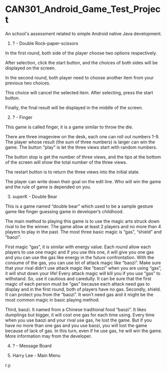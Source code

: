 # CAN301_Android_Game_Test_Project
An school's assessment related to simple Android native Java development.

1. ? - Double Rock-paper-scissors

In the first round, both side of the player choose two options respectively.

After selection, click the start button, and the choices of both sides will be displayed on the screen.

In the second round, both player need to choose another item from your previous two choices.

This choice will cancel the selected item. After selecting, press the start button.

Finally, the final result will be displayed in the middle of the screen.

2. ? - Finger

This game is called finger, it is a game similar to throw the die.

There are three imageview on the desk, each one can roll out numbers 1-9. The player whose result (the sum of three numbers) is larger can win the game. The button "play" is let the three views start with random numbers.

The button stop is get the number of three views, and the tips at the bottom of the screen will show the total number of the three views.

The restart button is to return the three views into the initial state.

The player can write down their goal on the edit line. Who will win the game and the rule of game is depended on you.

3. superK - Double Bear

This is a game named “double bear” which used to be a sample gesture game like finger guessing game in developer’s childhood.

The main method to playing this game is to use the magic arts struck down rival to be the winner. The game allow at least 2 players and no more than 4 players to play in the past. The most three basic magic is “gas”, “shield” and “baozi”.

First magic “gas”, it is similar with energy value. Each round allow each players to use one magic and if you use this one, it will give you one gas and you can use the gas like energy in the future confrontation. With the consume of the gas, you can use lot of attack magic like “baozi”. Make sure that your rival didn’t use attack magic like “baozi” when you are using “gas”, it will shut down your life! Every attack magic will kill you if you use “gas” to withstand. So, use it cautious and caredully. It can be sure that the first magic of each person must be “gas” because each attack need gas to display and in the first round, both of players have no gas.
Secondly, shield. It can protect you from the “baozi”. It won’t need gas and it might be the most common magic in basic playing method.

Third, baozi. It named from a Chinese traditional food “baozi”. It likes dumplings but bigger, it will cost one gas for each time using. Every time when you use baozi and your rival use gas, he lost the game. But if you have no more than one gas and you use baozi, you will lost the game because of lack of gas. In this turn, even if he use gas, he will win the game.
More information may from the developer.

4. ? - Message Board

5. Harry Lee - Main Menu

r.y.